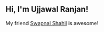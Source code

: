## Hi, I'm Ujjawal Ranjan!

My friend [Swapnal Shahil](https://github.com/swapnalshahil) is awesome!
